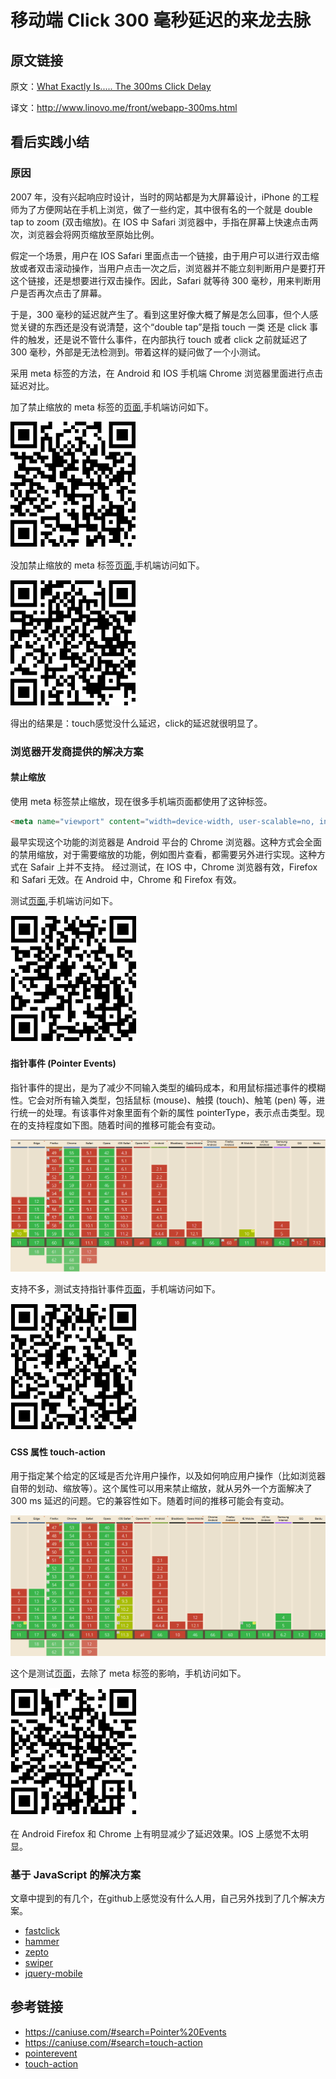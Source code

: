 # 移动端 Click 300 毫秒延迟的来龙去脉
## 原文链接
原文：[What Exactly Is..... The 300ms Click Delay](https://www.telerik.com/blogs/what-exactly-is.....-the-300ms-click-delay)

译文：http://www.linovo.me/front/webapp-300ms.html

## 看后实践小结
### 原因
2007 年，没有兴起响应时设计，当时的网站都是为大屏幕设计，iPhone 的工程师为了方便网站在手机上浏览，做了一些约定，其中很有名的一个就是 double tap to zoom (双击缩放)。在 IOS 中 Safari 浏览器中，手指在屏幕上快速点击两次，浏览器会将网页缩放至原始比例。

假定一个场景，用户在 IOS Safari 里面点击一个链接，由于用户可以进行双击缩放或者双击滚动操作，当用户点击一次之后，浏览器并不能立刻判断用户是要打开这个链接，还是想要进行双击操作。因此，Safari 就等待 300 毫秒，用来判断用户是否再次点击了屏幕。

于是，300 毫秒的延迟就产生了。看到这里好像大概了解是怎么回事，但个人感觉关键的东西还是没有说清楚，这个“double tap”是指 touch 一类 还是 click 事件的触发，还是说不管什么事件，在内部执行 touch 或者 click 之前就延迟了 300 毫秒，外部是无法检测到。带着这样的疑问做了一个小测试。

采用 meta 标签的方法，在 Android 和 IOS 手机端 Chrome 浏览器里面进行点击延迟对比。

加了禁止缩放的 meta 标签的[页面](https://xxholic.github.io/lab/lab-html/click-no-delay.html),手机端访问如下。

![6-no-delay](../images/6-no-delay.png)

没加禁止缩放的 meta 标签[页面](https://xxholic.github.io/lab/lab-html/click-delay.html),手机端访问如下。

![6-delay](../images/6-delay.png)

得出的结果是：touch感觉没什么延迟，click的延迟就很明显了。

### 浏览器开发商提供的解决方案
#### 禁止缩放
使用 meta 标签禁止缩放，现在很多手机端页面都使用了这钟标签。
```html
<meta name="viewport" content="width=device-width, user-scalable=no, initial-scale=1.0, maximum-scale=1.0, minimum-scale=1.0">
```
最早实现这个功能的浏览器是 Android 平台的 Chrome 浏览器。这种方式会全面的禁用缩放，对于需要缩放的功能，例如图片查看，都需要另外进行实现。这种方式在 Safair 上并不支持。
经过测试，在 IOS 中，Chrome 浏览器有效，Firefox 和 Safari 无效。在 Android 中，Chrome 和 Firefox 有效。

测试[页面](https://xxholic.github.io/lab/lab-html/viewport-support.html),手机端访问如下。

![6-viewport-support](../images/6-viewport-support.png)

#### 指针事件 (Pointer Events)
指针事件的提出，是为了减少不同输入类型的编码成本，和用鼠标描述事件的模糊性。它会对所有输入类型，包括鼠标 (mouse)、触摸 (touch)、触笔 (pen) 等，进行统一的处理。有该事件对象里面有个新的属性 pointerType，表示点击类型。现在的支持程度如下图。随着时间的推移可能会有变动。

![pointer-events-support](../images/6-pointer-events-support.png)

支持不多，测试支持指针事件[页面](https://xxholic.github.io/lab/lab-js/pointer-events.html)，手机端访问如下。

![6-pointer-events](../images/6-pointer-events.png)

#### CSS 属性 touch-action
用于指定某个给定的区域是否允许用户操作，以及如何响应用户操作（比如浏览器自带的划动、缩放等）。这个属性可以用来禁止缩放，就从另外一个方面解决了 300 ms 延迟的问题。它的兼容性如下。随着时间的推移可能会有变动。

![touch-action-support](../images/6-touch-action-support.png)

这个是测试[页面](https://xxholic.github.io/lab/lab-js/touch-action.html)，去除了 meta 标签的影响，手机访问如下。

![6-touch-action](../images/6-touch-action.png)

在 Android Firefox 和 Chrome 上有明显减少了延迟效果。IOS 上感觉不太明显。

### 基于 JavaScript 的解决方案
文章中提到的有几个，在github上感觉没有什么人用，自己另外找到了几个解决方案。
- [fastclick](https://github.com/ftlabs/fastclick)
- [hammer](https://github.com/hammerjs/hammer.js)
- [zepto](https://github.com/madrobby/zepto/)
- [swiper](https://github.com/nolimits4web/swiper)
- [jquery-mobile](https://github.com/jquery/jquery-mobile)

## 参考链接
- https://caniuse.com/#search=Pointer%20Events
- https://caniuse.com/#search=touch-action
- [pointerevent](https://www.w3.org/TR/pointerevents/#pointerevent-interface)
- [touch-action](https://developer.mozilla.org/zh-CN/docs/Web/CSS/touch-action)